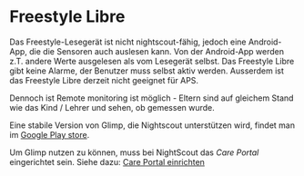 # Freestyle Libre


Das Freestyle-Lesegerät ist nicht nightscout-fähig, jedoch eine Android-App, die die Sensoren auch auslesen kann. Von der Android-App werden z.T. andere Werte ausgelesen als vom Lesegerät selbst. Das Freestyle Libre gibt keine Alarme, der Benutzer muss selbst aktiv werden.  Ausserdem ist das Freestyle Libre derzeit nicht geeignet für APS.

Dennoch ist Remote monitoring ist möglich - Eltern sind auf gleichem Stand wie das Kind / Lehrer und sehen, ob gemessen wurde.

Eine stabile Version von Glimp, die Nightscout unterstützen wird, findet man im [Google Play store](https://play.google.com/store/apps/details?id=it.ct.glicemia&hl=de).

Um Glimp nutzen zu können, muss bei NightScout das *Care Portal* eingerichtet sein. Siehe dazu: [Care Portal einrichten](/../nightscout/care_portal.md)